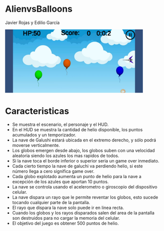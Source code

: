 # AlienvsBalloons

Javier Rojas y Edilio García

<img src="./game/galuchi.jpeg" alt="galuchi" width=450 />

# Caracteristicas

- Se muestra el escenario, el personaje y el HUD.
- En el HUD se muestra la cantidad de helio disponible, los puntos acumulados y un temporizador.
- La nave de Galushi estará ubicada en el extremo derecho, y sólo podrá moverse verticalmente.
- Los globos emergen desde abajo, los globos suben con una velocidad aleatoria siendo los azules los mas rapidos de todos.
- Si la nave toca el borde inferior o superior seria un game over inmediato.
- Cada cierto tiempo la nave de galuchi va perdiendo helio, si este número llega a cero significa game over.
- Cada globo explotado aumenta un punto de helio para la nave a excepción de los azules que aportan 10 puntos.
- La nave se controla usando el acelerometro o giroscopio del dispositivo celular.
- La nave dispara un rayo que le permite reventar los globos, esto sucede tocando cualquier parte de la pantalla.
- El rayo que dispara la nave solo puede ir en linea recta.
- Cuando los globos y los rayos disparados salen del area de la pantalla son destruidos para no cargar la memoria del celular.
- El objetivo del juego es obtener 500 puntos de helio.
